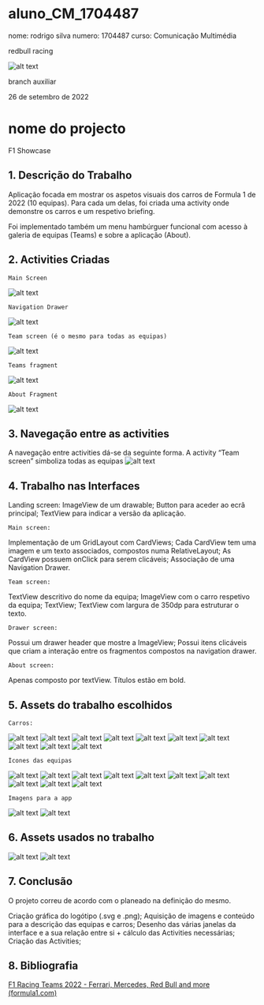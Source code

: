 # aluno_CM_1704487
nome: rodrigo silva
numero: 1704487
curso: Comunicação Multimédia

redbull racing

![alt text](./imagens/Campus_IPG_1.jpg)


branch auxiliar


26 de setembro de 2022


# nome do projecto
F1 Showcase
## 1. Descrição do Trabalho
Aplicação focada em mostrar os aspetos visuais dos carros de Formula 1 de 2022 (10 equipas). Para cada um delas, foi criada uma activity onde demonstre os carros e um respetivo briefing.

Foi implementado também um menu hambúrguer funcional com acesso à galeria de equipas (Teams) e sobre a aplicação (About).

## 2. Activities Criadas
    Main Screen
![alt text](./imagens/F1ShowcaseActivity/main.png)

    Navigation Drawer
![alt text](./imagens/F1ShowcaseActivity/Navigation_drawer.png)

    Team screen (é o mesmo para todas as equipas)
![alt text](./imagens/F1ShowcaseActivity/Team_screen.png)

    Teams fragment
![alt text](./imagens/F1ShowcaseActivity/team_fragment.png)

    About Fragment
![alt text](./imagens/F1ShowcaseActivity/about_fragment.png)
## 3. Navegação entre as activities
A navegação entre activities dá-se da seguinte forma.
A activity “Team screen” simboliza todas as equipas
![alt text](./imagens/activities.png)
## 4. Trabalho nas Interfaces
Landing screen:
ImageView de um drawable;
Button para aceder ao ecrã principal;
TextView para indicar a versão da aplicação.

	Main screen:
Implementação de um GridLayout com CardViews;
Cada CardView tem uma imagem e um texto associados, compostos numa RelativeLayout;
As CardView possuem onClick para serem clicáveis;
Associação de uma Navigation Drawer.

	Team screen:
TextView descritivo do nome da equipa;
ImageView com o carro respetivo da equipa;
TextView;
TextView com largura de 350dp para estruturar o texto.

	Drawer screen:
Possui um drawer header que mostre a ImageView;
Possui itens clicáveis que criam a interação entre os fragmentos compostos na navigation drawer.

	About screen:
Apenas composto por textView. Títulos estão em bold.

## 5. Assets do trabalho escolhidos

    Carros:
![alt text](./imagens/F1ShowcaseAssets/cars/AF22.png)
![alt text](./imagens/F1ShowcaseAssets/cars/RBR.png)
![alt text](./imagens/F1ShowcaseAssets/cars/ALPINE.png)
![alt text](./imagens/F1ShowcaseAssets/cars/AM22.png)
![alt text](./imagens/F1ShowcaseAssets/cars/AF22.png)
![alt text](./imagens/F1ShowcaseAssets/cars/WILLIAMS22.png)
![alt text](./imagens/F1ShowcaseAssets/cars/W13.png)
![alt text](./imagens/F1ShowcaseAssets/cars/FSF75.png)
![alt text](./imagens/F1ShowcaseAssets/cars/HAAS22.png)
![alt text](./imagens/F1ShowcaseAssets/cars/MCLAREN.png)

    Ícones das equipas
![alt text](./imagens/F1ShowcaseAssets/teamLogo/alfa_romeo.png)
![alt text](./imagens/F1ShowcaseAssets/teamLogo/alp.png)
![alt text](./imagens/F1ShowcaseAssets/teamLogo/alphatauri.png)
![alt text](./imagens/F1ShowcaseAssets/teamLogo/aston_martin.png)
![alt text](./imagens/F1ShowcaseAssets/teamLogo/ferrari.png)
![alt text](./imagens/F1ShowcaseAssets/teamLogo/haas.png)
![alt text](./imagens/F1ShowcaseAssets/teamLogo/mclaren.png)
![alt text](./imagens/F1ShowcaseAssets/teamLogo/merc.png)
![alt text](./imagens/F1ShowcaseAssets/teamLogo/rbr.png)
![alt text](./imagens/F1ShowcaseAssets/teamLogo/williams.png)

    Imagens para a app
![alt text](./imagens/F1ShowcaseAssets/app_icon.png)
![alt text](./imagens/F1ShowcaseAssets/Vertical%20dark.png)


## 6. Assets usados no trabalho
![alt text](./imagens/F1ShowcaseAssets/app_icon.png)
![alt text](./imagens/F1ShowcaseAssets/Vertical%20dark.png)
## 7. Conclusão
O projeto correu de acordo com o planeado na definição do mesmo.


Criação gráfica do logótipo (.svg e .png);
Aquisição de imagens e conteúdo para a descrição das equipas e carros;
Desenho das várias janelas da interface e a sua relação entre si + cálculo das Activities necessárias;
Criação das Activities;


## 8. Bibliografia

[F1 Racing Teams 2022 - Ferrari, Mercedes, Red Bull and more (formula1.com)](https://www.formula1.com/en/teams.html)
